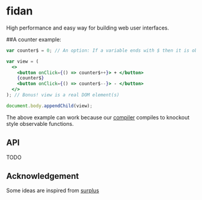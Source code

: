 # fidan
High performance and easy way for building web user interfaces.

##A counter example:

```jsx
var counter$ = 0; // An option: If a variable ends with $ then it is observable.

var view = (
  <>
    <button onClick={() => counter$++}> + </button>
    {counter$}
    <button onClick={() => counter$--}> - </button>
  </>
); // Bonus! view is a real DOM element(s)

document.body.appendChild(view);
```



The above example can work because our [compiler](./packages/babel-plugin-transform-jsx) compiles to knockout style observable functions.


## API

TODO

## Acknowledgement

Some ideas are inspired from [surplus](https://github.com/adamhaile/surplus)
